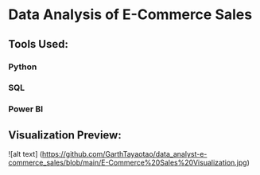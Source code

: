 # Data Analysis of E-Commerce Sales
## Tools Used:
### Python
### SQL
### Power BI
## Visualization Preview:
![alt text] (https://github.com/GarthTayaotao/data_analyst-e-commerce_sales/blob/main/E-Commerce%20Sales%20Visualization.jpg)
